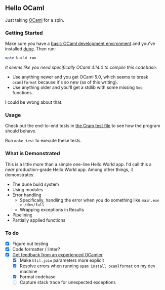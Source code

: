 ## Hello OCaml

Just taking [OCaml](https://ocaml.org/) for a spin.

### Getting Started

Make sure you have a [basic OCaml development environment](https://ocaml.org/docs/up-and-running) and you've installed
[dune](https://dune.build/). Then run:

```bash
make build run
```

_It seems like you need specifically OCaml 4.14.0 to compile this codebase:_

* Use anything newer and you get OCaml 5.0, which seems to break `ocamlformat` because it's so new (as of this writing).
* Use anything older and you'll get a stdlib with some missing `Seq` functions.

I could be wrong about that.

### Usage

Check out the end-to-end tests in [the Cram test file](test/cram.t) to see how the program should behave.

Run `make test` to execute these tests.

### What is Demonstrated

This is a little more than a simple one-line Hello World app. I'd call this a _near_ production-grade Hello World app.
Among other things, it demonstrates:

* The dune build system
* Using modules
* Error handling
    * Specifically, handling the error when you do something like `main.exe > /dev/full`
    * Wrapping exceptions in Results
* Pipelining
* Partially applied functions

### To do

* [x] Figure out testing
* [x] Code formatter / linter?
* [x] [Get feedback from an experienced OCamler](https://fosstodon.org/@pcrock/109585554601601900)
    * [x] Make `Util.join` parameters more explicit
    * [x] Resolve errors when running `opam install ocamlformat` on my dev machine
    * [x] Format codebase
    * [ ] Capture stack trace for unexpected exceptions
